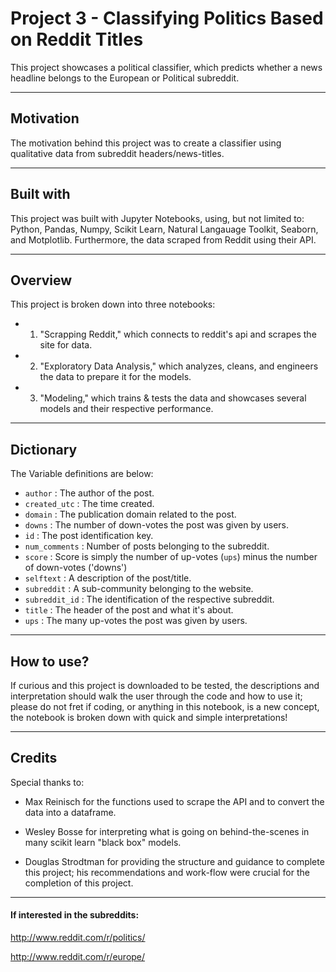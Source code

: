 # Project 3 - Classifying Politics Based on Reddit Titles

This project showcases a political classifier, which predicts whether a news headline belongs to the European or Political subreddit.

--------------

## Motivation

The motivation behind this project was to create a classifier using 
qualitative data from subreddit headers/news-titles. 

----------

## Built with

This project was built with Jupyter Notebooks, using, but not limited to: Python, Pandas, Numpy, Scikit Learn, Natural Langauage Toolkit, Seaborn, and Motplotlib. Furthermore, the data scraped from Reddit using their API.

-------

## Overview

This project is broken down into three notebooks:

- 1) "Scrapping Reddit," which connects to reddit's api and scrapes the site for data.

- 2) "Exploratory Data Analysis," which analyzes, cleans, and engineers the data to prepare it for the models.

- 3) "Modeling," which trains & tests the data and showcases several models and their respective performance.

-------

## Dictionary 

The Variable definitions are below:

- `author` : The author of the post.
- `created_utc` : The time created.
- `domain` : The publication domain related to the post. 
- `downs` : The number of down-votes the post was given by users.
- `id` : The post identification key.
- `num_comments` : Number of posts belonging to the subreddit.
- `score` : Score is simply the number of up-votes (`ups`) minus the number of down-votes ('downs')
- `selftext` : A description of the post/title.
- `subreddit` : A sub-community belonging to the website.
- `subreddit_id` : The identification of the respective subreddit.
- `title` : The header of the post and what it's about.
- `ups` : The many up-votes the post was given by users.

------

## How to use?

If curious and this project is downloaded to be tested, the descriptions and interpretation should walk the user through the code and how to use it; please do not fret if coding, or anything in this notebook, is a new concept, the notebook is broken down with quick and simple interpretations! 

--------

## Credits

Special thanks to:

- Max Reinisch for the functions used to scrape the API and to convert the data into a dataframe.

- Wesley Bosse for interpreting what is going on behind-the-scenes in many scikit learn "black box" models.

- Douglas Strodtman for providing the structure and guidance to complete this project; his recommendations and work-flow were crucial for the completion of this project.

------- 

#### If interested in the subreddits:

<http://www.reddit.com/r/politics/>

<http://www.reddit.com/r/europe/>

